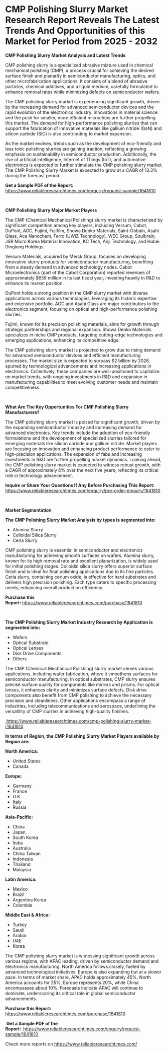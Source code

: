 <p><h1>CMP Polishing Slurry Market Research Report Reveals The Latest Trends And Opportunities of this Market for Period from 2025 - 2032</h1></p><p><strong>CMP Polishing Slurry Market Analysis and Latest Trends</strong></p>
<p><p>CMP polishing slurry is a specialized abrasive mixture used in chemical mechanical polishing (CMP), a process crucial for achieving the desired surface finish and planarity in semiconductor manufacturing, optics, and other microfabrication applications. It consists of a blend of abrasive particles, chemical additives, and a liquid medium, carefully formulated to enhance removal rates while minimizing defects on semiconductor wafers.</p><p>The CMP polishing slurry market is experiencing significant growth, driven by the increasing demand for advanced semiconductor devices and the rapid evolution of the electronics industry. Innovations in material science and the push for smaller, more efficient microchips are further propelling this market. The demand for high-performance polishing slurries that can support the fabrication of innovative materials like gallium nitride (GaN) and silicon carbide (SiC) is also contributing to market expansion.</p><p>As the market evolves, trends such as the development of eco-friendly and less toxic polishing slurries are gaining traction, reflecting a growing emphasis on sustainability in semiconductor production. Additionally, the rise of artificial intelligence, Internet of Things (IoT), and automotive electronics is expected to further stimulate the CMP polishing slurry market. The CMP Polishing Slurry Market is expected to grow at a CAGR of 13.3% during the forecast period.</p></p>
<p><strong>Get a Sample PDF of the Report:&nbsp;</strong> <a href="https://www.reliableresearchtimes.com/enquiry/request-sample/1641810?utm_campaign=2204&utm_medium=2&utm_source=Github&utm_content=ia&utm_term=11022025&utm_id=cmp-polishing-slurry">https://www.reliableresearchtimes.com/enquiry/request-sample/1641810</a></p>
<p>&nbsp;</p>
<p><strong>CMP Polishing Slurry Major Market Players</strong></p>
<p><p>The CMP (Chemical Mechanical Polishing) slurry market is characterized by significant competition among key players, including Versum, Cabot, DuPont, AGC, Fujimi, Fujifilm, Showa Denko Materials, Saint-Gobain, Asahi Glass, Ace Nanochem, Ferro (UWiZ Technology), WEC Group, Soulbrain, JSR Micro Korea Material Innovation, KC Tech, Anji Technology, and Hubei Dinglong Holdings. </p><p>Versum Materials, acquired by Merck Group, focuses on developing innovative slurry products for semiconductor manufacturing, benefiting from a steady demand in advanced technology nodes. Cabot Microelectronics (part of the Cabot Corporation) reported revenues of approximately $659 million in its last fiscal year, investing heavily in R&D to enhance its market position.</p><p>DuPont holds a strong position in the CMP slurry market with diverse applications across various technologies, leveraging its historic expertise and extensive portfolio. AGC and Asahi Glass are major contributors to the electronics segment, focusing on optical and high-performance polishing slurries.</p><p>Fujimi, known for its precision polishing materials, aims for growth through strategic partnerships and regional expansion. Showa Denko Materials specializes in niche CMP products, targeting cutting-edge technologies and emerging applications, enhancing its competitive edge.</p><p>The CMP polishing slurry market is projected to grow due to rising demand for advanced semiconductor devices and efficient manufacturing processes. The market size is expected to surpass $2 billion by 2026, spurred by technological advancements and increasing applications in electronics. Collectively, these companies are well-positioned to capitalize on market trends, with ongoing investments in R&D and expansion in manufacturing capabilities to meet evolving customer needs and maintain competitiveness.</p></p>
<p>&nbsp;</p>
<p><strong>What Are The Key Opportunities For CMP Polishing Slurry Manufacturers?</strong></p>
<p><p>The CMP polishing slurry market is poised for significant growth, driven by the expanding semiconductor industry and increasing demand for advanced electronics. Key trends include the adoption of eco-friendly formulations and the development of specialized slurries tailored for emerging materials like silicon carbide and gallium nitride. Market players are focusing on innovation and enhancing product performance to cater to high-precision applications. The expansion of fabs and increasing investments in R&D are further propelling market dynamics. Looking ahead, the CMP polishing slurry market is expected to witness robust growth, with a CAGR of approximately 6% over the next five years, reflecting its critical role in technology advancement.</p></p>
<p><strong>Inquire or Share Your Questions If Any Before Purchasing This Report:</strong> <a href="https://www.reliableresearchtimes.com/enquiry/pre-order-enquiry/1641810?utm_campaign=2204&utm_medium=2&utm_source=Github&utm_content=ia&utm_term=11022025&utm_id=cmp-polishing-slurry">https://www.reliableresearchtimes.com/enquiry/pre-order-enquiry/1641810</a></p>
<p>&nbsp;</p>
<p><strong>Market Segmentation</strong></p>
<p><strong>The CMP Polishing Slurry Market Analysis by types is segmented into:</strong></p>
<p><ul><li>Alumina Slurry</li><li>Colloidal Silica Slurry</li><li>Ceria Slurry</li></ul></p>
<p><p>CMP polishing slurry is essential in semiconductor and electronics manufacturing for achieving smooth surfaces on wafers. Alumina slurry, known for its high removal rate and excellent planarization, is widely used for initial polishing stages. Colloidal silica slurry offers superior surface finish and is ideal for final polishing applications due to its fine particles. Ceria slurry, containing cerium oxide, is effective for hard substrates and delivers high precision polishing. Each type caters to specific processing needs, enhancing overall production efficiency.</p></p>
<p><strong>Purchase this Report:&nbsp;</strong><a href="https://www.reliableresearchtimes.com/purchase/1641810?utm_campaign=2204&utm_medium=2&utm_source=Github&utm_content=ia&utm_term=11022025&utm_id=cmp-polishing-slurry">https://www.reliableresearchtimes.com/purchase/1641810</a></p>
<p>&nbsp;</p>
<p><strong>The CMP Polishing Slurry Market Industry Research by Application is segmented into:</strong></p>
<p><ul><li>Wafers</li><li>Optical Substrate</li><li>Optical Lenses</li><li>Disk Drive Components</li><li>Others</li></ul></p>
<p><p>The CMP (Chemical Mechanical Polishing) slurry market serves various applications, including wafer fabrication, where it smoothens surfaces for semiconductor manufacturing. In optical substrates, CMP slurry ensures precise surface quality for components like mirrors and prisms. For optical lenses, it enhances clarity and minimizes surface defects. Disk drive components also benefit from CMP polishing to achieve the necessary precision and cleanliness. Other applications encompass a range of industries, including telecommunications and aerospace, underlining the versatility of CMP slurries in achieving high-quality finishes.</p></p>
<p><a href="https://www.reliableresearchtimes.com/cmp-polishing-slurry-market-r1641810?utm_campaign=2204&utm_medium=2&utm_source=Github&utm_content=ia&utm_term=11022025&utm_id=cmp-polishing-slurry">&nbsp;https://www.reliableresearchtimes.com/cmp-polishing-slurry-market-r1641810</a></p>
<p><strong>In terms of Region, the CMP Polishing Slurry Market Players available by Region are:</strong></p>
<p>
    <p> <strong> North America: </strong>
        <ul>
            <li>United States</li>
            <li>Canada</li>
        </ul>
        </p> 
    <p> <strong> Europe: </strong>
        <ul>
            <li>Germany</li>
            <li>France</li>
            <li>U.K.</li>
            <li>Italy</li>
            <li>Russia</li>
        </ul>
        </p> 
    <p> <strong> Asia-Pacific: </strong>
        <ul>
            <li>China</li>
            <li>Japan</li>
            <li>South Korea</li>
            <li>India</li>
            <li>Australia</li>
            <li>China Taiwan</li>
            <li>Indonesia</li>
            <li>Thailand</li>
            <li>Malaysia</li>
        </ul>
        </p> 
    <p> <strong> Latin America: </strong>
        <ul>
            <li>Mexico</li>
            <li>Brazil</li>
            <li>Argentina Korea</li>
            <li>Colombia</li>
        </ul>
        </p> 
    <p> <strong> Middle East & Africa: </strong>
        <ul>
            <li>Turkey</li>
            <li>Saudi</li>
            <li>Arabia</li>
            <li>UAE</li>
            <li>Korea</li>
        </ul>
    </p>
    </p>
<p><p>The CMP polishing slurry market is witnessing significant growth across various regions, with APAC leading, driven by semiconductor demand and electronics manufacturing. North America follows closely, fueled by advanced technological initiatives. Europe is also expanding but at a slower pace. In terms of market share, APAC holds approximately 45%, North America accounts for 25%, Europe represents 20%, while China encompasses about 10%. Forecasts indicate APAC will continue to dominate, underscoring its critical role in global semiconductor advancements.</p></p>
<p><strong>Purchase this Report: </strong><a href="https://www.reliableresearchtimes.com/purchase/1641810?utm_campaign=2204&utm_medium=2&utm_source=Github&utm_content=ia&utm_term=11022025&utm_id=cmp-polishing-slurry">https://www.reliableresearchtimes.com/purchase/1641810</a></p>
<p>&nbsp;<strong>Get a Sample PDF of the Report:&nbsp;&nbsp;</strong><a href="https://www.reliableresearchtimes.com/enquiry/request-sample/1641810?utm_campaign=2204&utm_medium=2&utm_source=Github&utm_content=ia&utm_term=11022025&utm_id=cmp-polishing-slurry">https://www.reliableresearchtimes.com/enquiry/request-sample/1641810</a></p>
<p><strong></strong></p>
<p>Check more reports on <a href="https://www.reliableresearchtimes.com/?utm_campaign=2204&utm_medium=2&utm_source=Github&utm_content=ia&utm_term=11022025&utm_id=cmp-polishing-slurry">https://www.reliableresearchtimes.com/</a></p>